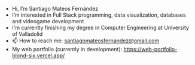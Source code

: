 - Hi, I’m Santiago Mateos Fernández
- I’m interested in Full Stack programming, data visualization, databases and videogame development
- I'm currently finishing my degree in Computer Engineering at University of Valladolid
- 📫 How to reach me: santiagomateosfernandez@gmail.com
- My web portfolio (currently in development): https://web-portfolio-blond-six.vercel.app/

<!---
snty181/snty181 is a ✨ special ✨ repository because its `README.md` (this file) appears on your GitHub profile.
You can click the Preview link to take a look at your changes.
--->
